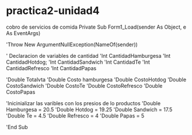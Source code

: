 # practica2-unidad4
cobro de servicios de comida
Private Sub Form1_Load(sender As Object, e As EventArgs)

'Throw New ArgumentNullException(NameOf(sender))

' Declaracion de variables de cantidad
'Int CantidadHamburgesa
'Int CantidadHotdog;
'Int CantidadSandwich
'Int CantidadTe
'Int CantidadRefresco
'Int CantidadPapas

'Double Totalvta
'Double Costo hamburgesa
'Double CostoHotdog
'Double CostoSandwich
'Double CostoTe
'Double CostoRefresco
'Double CostoPapas

'Inicinializar las varibles con los presios de lo productos
'Double Hamburgesa = 20.5
'Double Hotdog = 19.25
'Double Sandwich = 17.5
'Double Te = 4.5
'Double Refresco = 4
'Double Papas = 5



'End Sub

